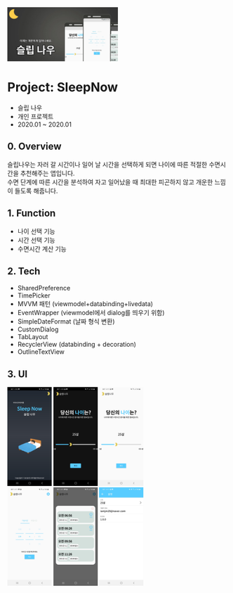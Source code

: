 <img src="doc/imgs/그래픽 이미지.png" width="50%">

# Project: SleepNow
* 슬립 나우
* 개인 프로젝트
* 2020.01 ~ 2020.01

## 0. Overview
슬립나우는 자러 갈 시간이나 일어 날 시간을 선택하게 되면 나이에 따른 적절한 수면시간을 추천해주는 앱입니다.  
수면 단계에 따른 시간을 분석하여 자고 일어났을 때 최대한 피곤하지 않고 개운한 느낌이 들도록 해줍니다.  

## 1. Function
* 나이 선택 기능
* 시간 선택 기능
* 수면시간 계산 기능

## 2. Tech
- SharedPreference
- TimePicker
- MVVM 패턴 (viewmodel+databinding+livedata)
- EventWrapper (viewmodel에서 dialog를 띄우기 위함)
- SimpleDateFormat (날짜 형식 변환)
- CustomDialog
- TabLayout
- RecyclerView (databinding + decoration)
- OutlineTextView

## 3. UI

<img src="doc/imgs/splash.jpg" width="20%"> <img src="doc/imgs/selectage(dark).jpg" width="20%"> <img src="doc/imgs/selectage(white).jpg" width="20%">  
<img src="doc/imgs/main(white).jpg" width="20%"> <img src="doc/imgs/calcul(white).jpg" width="20%"> <img src="doc/imgs/setting(white).jpg" width="20%">
